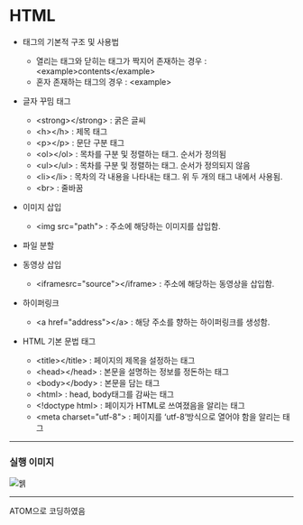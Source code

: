 # HTML

- 태그의 기본적 구조 및 사용법   
   + 열리는 태그와 닫히는 태그가 짝지어 존재하는 경우 : &lt;example>contents&lt;/example>   
   + 혼자 존재하는 태그의 경우 : &lt;example>   
   
- 글자 꾸밈 태그  
   + &lt;strong>&lt;/strong> : 굵은 글씨   
   + &lt;h>&lt;/h> : 제목 태그   
   + &lt;p>&lt;/p> : 문단 구분 태그   
   + &lt;ol>&lt;/ol> : 목차를 구분 및 정렬하는 태그. 순서가 정의됨   
   + &lt;ul>&lt;/ul> : 목차를 구분 및 정렬하는 태그. 순서가 정의되지 않음   
   + &lt;li>&lt;/li> : 목차의 각 내용을 나타내는 태그. 위 두 개의 태그 내에서 사용됨.   
   + &lt;br> : 줄바꿈   
   
- 이미지 삽입   
   + &lt;img src="path"> : 주소에 해당하는 이미지를 삽입함.   
   
- 파일 분할   
   
- 동영상 삽입   
   + &lt;iframesrc="source">&lt;/iframe> : 주소에 해당하는 동영상을 삽입함.

- 하이퍼링크   
   + &lt;a href="address">&lt;/a> : 해당 주소를 향하는 하이퍼링크를 생성함.   


- HTML 기본 문법 태그   
   + &lt;title>&lt;/title> : 페이지의 제목을 설정하는 태그   
   + &lt;head>&lt;/head> : 본문을 설명하는 정보를 정돈하는 태그   
   + &lt;body>&lt;/body> : 본문을 담는 태그   
   + &lt;html></html> : head, body태그를 감싸는 태그   
   + &lt;!doctype html> : 페이지가 HTML로 쓰여졌음을 알리는 태그   
   + &lt;meta charset="utf-8"> : 페이지를 ‘utf-8’방식으로 열어야 함을 알리는 태그   

----------------------
### 실행 이미지

![웱](https://raw.githubusercontent.com/junhyuk0801/WebStudy/master/HTML/runcapture.JPG) 

----------------------

ATOM으로 코딩하였음
